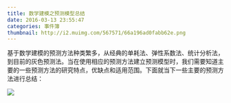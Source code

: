 ```yaml
---
title: 数学建模之预测模型总结
date: 2016-03-13 23:55:47
categories: 事件簿
thumbnail: http://i2.muimg.com/567571/66a196ad0fabb62e.png
---
```


基于数学建模的预测方法种类繁多，从经典的单耗法、弹性系数法、统计分析法，到目前的灰色预测法。当在使用相应的预测方法建立预测模型时，我们需要知道主要的一些预测方法的研究特点，优缺点和适用范围。下面就当下一些主要的预测方法进行总结：

![](http://i1.piimg.com/567571/43c34cca95626317.png)
